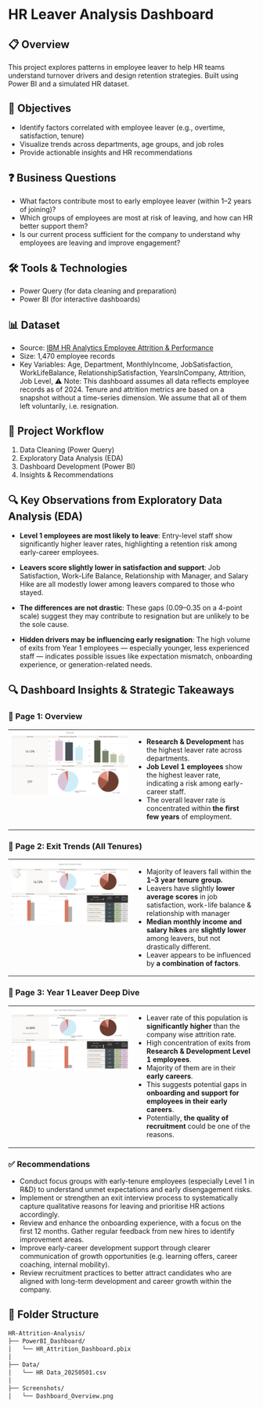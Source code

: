 # HR Leaver Analysis Dashboard

## 📋 Overview
This project explores patterns in employee leaver to help HR teams understand turnover drivers and design retention strategies. Built using Power BI and a simulated HR dataset.

## 🎯 Objectives
- Identify factors correlated with employee leaver (e.g., overtime, satisfaction, tenure)
- Visualize trends across departments, age groups, and job roles
- Provide actionable insights and HR recommendations

## ❓ Business Questions
- What factors contribute most to early employee leaver (within 1–2 years of joining)?
- Which groups of employees are most at risk of leaving, and how can HR better support them?
- Is our current process sufficient for the company to understand why employees are leaving and improve engagement?

## 🛠️ Tools & Technologies
- Power Query (for data cleaning and preparation)
- Power BI (for interactive dashboards)

## 📊 Dataset
- Source: [IBM HR Analytics Employee Attrition & Performance](https://www.kaggle.com/datasets/pavansubhasht/ibm-hr-analytics-attrition-dataset)
- Size: 1,470 employee records
- Key Variables: Age, Department, MonthlyIncome, JobSatisfaction, WorkLifeBalance, RelationshipSatisfaction, YearsInCompany, Attrition, Job Level, 
⚠ Note: This dashboard assumes all data reflects employee records as of 2024. Tenure and attrition metrics are based on a snapshot without a time-series dimension. We assume that all of them left voluntarily, i.e. resignation.

## 🚀 Project Workflow
1. Data Cleaning (Power Query)
2. Exploratory Data Analysis (EDA)
3. Dashboard Development (Power BI)
4. Insights & Recommendations

## 🔍 Key Observations from Exploratory Data Analysis (EDA)

- **Level 1 employees are most likely to leave**: Entry-level staff show significantly higher leaver rates, highlighting a retention risk among early-career employees.

- **Leavers score slightly lower in satisfaction and support**: Job Satisfaction, Work-Life Balance, Relationship with Manager, and Salary Hike are all modestly lower among leavers compared to those who stayed.

- **The differences are not drastic**: These gaps (0.09–0.35 on a 4-point scale) suggest they may contribute to resignation but are unlikely to be the sole cause.

- **Hidden drivers may be influencing early resignation**: The high volume of exits from Year 1 employees — especially younger, less experienced staff — indicates possible issues like expectation mismatch, onboarding experience, or generation-related needs.

## 🔍 Dashboard Insights & Strategic Takeaways

### 📌 Page 1: Overview
<table>
  <tr>
    <td style="width: 50%; vertical-align: top;">
      <img src="./Screenshots/DashboardOverview.PNG" width="100%">
    </td>
    <td style="width: 50%; vertical-align: top;">
      <ul>
        <li><strong>Research & Development</strong> has the highest leaver rate across departments.</li>
        <li><strong>Job Level 1 employees</strong> show the highest leaver rate, indicating a risk among early-career staff.</li>
        <li>The overall leaver rate is concentrated within <strong>the first few years</strong> of employment.</li>
      </ul>
    </td>
  </tr>
</table>

### 📌 Page 2: Exit Trends (All Tenures)
<table>
  <tr>
    <td style="width: 50%; vertical-align: top;">
      <img src="./Screenshots/DashboardByTenure.PNG" width="100%">
    </td>
    <td style="width: 50%; vertical-align: top;">
      <ul>
        <li>Majority of leavers fall within the <strong>1–3 year tenure group.</strong></li>
        <li>Leavers have slightly <strong>lower average scores</strong> in job satisfaction, work-life balance & relationship with manager</li>
        <li><strong>Median monthly income and salary hikes</strong> are <strong>slightly lower</strong> among leavers, but not drastically different.</li>
        <li>Leaver appears to be influenced by <strong>a combination of factors</strong>.</li>
      </ul>
    </td>
  </tr>
</table>

### 📌 Page 3: Year 1 Leaver Deep Dive

<table>
  <tr>
    <td style="width: 50%; vertical-align: top;">
      <img src="./Screenshots/Dashboard1Year.JPG" width="100%">
    </td>
    <td style="width: 50%; vertical-align: top;">
      <ul>
        <li>Leaver rate of this population is <strong>significantly higher</strong> than the company wise attrition rate.</li>
        <li>High concentration of exits from <strong>Research & Development Level 1 employees</strong>.</li>
        <li>Majority of them are in their <strong>early careers</strong>.</li>
        <li>This suggests potential gaps in <strong>onboarding and support for employees in their early careers</strong>.</li>
        <li>Potentially, <strong>the quality of recruitment</strong> could be one of the reasons.</li>
      </ul>
    </td>
  </tr>
</table>

### ✅ Recommendations
- Conduct focus groups with early-tenure employees (especially Level 1 in R&D) to understand unmet expectations and early disengagement risks.
- Implement or strengthen an exit interview process to systematically capture qualitative reasons for leaving and prioritise HR actions accordingly.
- Review and enhance the onboarding experience, with a focus on the first 12 months. Gather regular feedback from new hires to identify improvement areas.
- Improve early-career development support through clearer communication of growth opportunities (e.g. learning offers, career coaching, internal mobility).
- Review recruitment practices to better attract candidates who are aligned with long-term development and career growth within the company.
  
## 📁 Folder Structure
```
HR-Attrition-Analysis/
├── PowerBI_Dashboard/
│   └── HR_Attrition_Dashboard.pbix
│
├── Data/
│   └── HR Data_20250501.csv
│
├── Screenshots/
│   └── Dashboard_Overview.png
```
